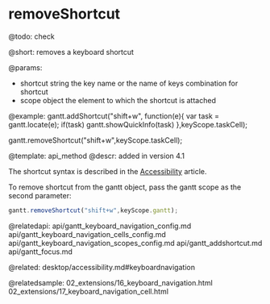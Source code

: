 removeShortcut
=============


@todo:
	check 

@short:
	removes a keyboard shortcut

@params:

- shortcut		string			the key name or the name of keys combination for shortcut
- scope			object			the element to which the shortcut is attached



@example:
gantt.addShortcut("shift+w", function(e){ 
    var task = gantt.locate(e); 
    if(task) 
        gantt.showQuickInfo(task)
},keyScope.taskCell);

gantt.removeShortcut("shift+w",keyScope.taskCell);

@template:	api_method
@descr:
added in version 4.1

The shortcut syntax is described in the [Accessibility](desktop/accessibility.md#shortcut_syntax) article. 

To remove shortcut from the gantt object, pass the gantt scope as the second parameter:

~~~js
gantt.removeShortcut("shift+w",keyScope.gantt);
~~~

@relatedapi:
api/gantt_keyboard_navigation_config.md
api/gantt_keyboard_navigation_cells_config.md
api/gantt_keyboard_navigation_scopes_config.md
api/gantt_addshortcut.md
api/gantt_focus.md

@related:
desktop/accessibility.md#keyboardnavigation

@relatedsample:
02_extensions/16_keyboard_navigation.html
02_extensions/17_keyboard_navigation_cell.html
